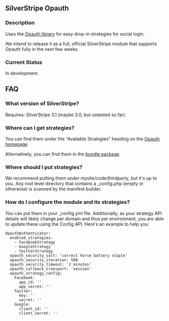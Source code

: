SilverStripe Opauth
-------------------

### Description
Uses the [Opauth library](http://opauth.org) for easy drop-in strategies for social login.

We intend to release it as a full, official SilverStripe module that supports Opauth fully in the next few weeks.

### Current Status
In development.

FAQ
---
### What version of SilverStripe?
Requires: SilverStripe 3.1 (maybe 3.0, but untested so far)

### Where can I get strategies?
You can find them under the "Available Strategies" heading on the [Opauth homepage](http://opauth.org)

Alternatively, you can find them in the [bundle package](http://opauth.org/download.php).

### Where should I put strategies?
We recommend putting them under mysite/code/thirdparty, but it's up to you. Any root level directory that contains a _config.php (empty or otherwise) is scanned by the manifest builder.

### How do I configure the module and its strategies?
You can put them in your _config.yml file. Additionally, as your strategy API details will likely change per domain and thus per environment, you are able to update these using the Config API. Here's an example to help you:

    OpauthAuthenticator:
      enabled_strategies:
        - FacebookStrategy
        - GoogleStrategy
        - TwitterStrategy
      opauth_security_salt: 'correct horse battery staple'
      opauth_security_iteration: 500
      opauth_security_timeout: '2 minutes'
      opauth_callback_transport: 'session'
      opauth_strategy_config:
        Facebook:
          app_id: ''
          app_secret: ''
        Twitter:
          key: ''
          secret: ''
        Google:
          client_id: ''
          client_secret: ''
